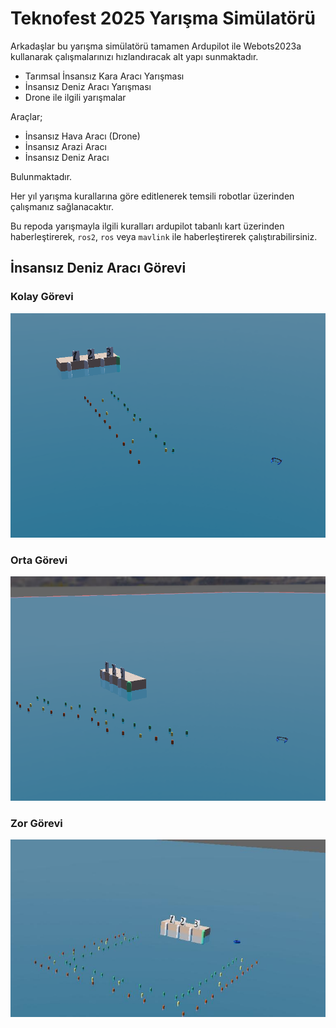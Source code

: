 
# Teknofest 2025 Yarışma Simülatörü


Arkadaşlar bu yarışma simülatörü tamamen Ardupilot ile Webots2023a kullanarak çalışmalarınızı hızlandıracak alt yapı sunmaktadır.

* Tarımsal İnsansız Kara Aracı Yarışması
* İnsansız Deniz Aracı Yarışması
* Drone ile ilgili yarışmalar

Araçlar;
- İnsansız Hava Aracı (Drone)
- İnsansız Arazi Aracı
- İnsansız Deniz Aracı

Bulunmaktadır.

Her yıl yarışma kurallarına göre editlenerek temsili robotlar üzerinden çalışmanız sağlanacaktır.

Bu repoda yarışmayla ilgili kuralları ardupilot tabanlı kart üzerinden haberleştirerek, `ros2`, `ros` veya `mavlink` ile haberleştirerek çalıştırabilirsiniz.

## İnsansız Deniz Aracı Görevi

### Kolay Görevi
![kolay](./docs/ida/ida_cok_kolay.png)

### Orta Görevi
![orta](./docs/ida/ida_orta.png)


### Zor Görevi
![en_zor](./docs/ida/ida_en_zor.jpg)
